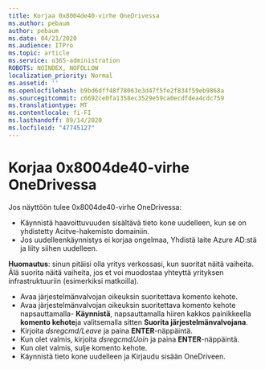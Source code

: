 ```yaml
---
title: Korjaa 0x8004de40-virhe OneDrivessa
ms.author: pebaum
author: pebaum
ms.date: 04/21/2020
ms.audience: ITPro
ms.topic: article
ms.service: o365-administration
ROBOTS: NOINDEX, NOFOLLOW
localization_priority: Normal
ms.assetid: ''
ms.openlocfilehash: b9bd6dff48f78063e3d47f5fe2f834f59eb9868a
ms.sourcegitcommit: c6692ce0fa1358ec3529e59ca0ecdfdea4cdc759
ms.translationtype: MT
ms.contentlocale: fi-FI
ms.lasthandoff: 09/14/2020
ms.locfileid: "47745127"
---
```

# <a name="fix-0x8004de40-error-in-onedrive"></a>Korjaa 0x8004de40-virhe OneDrivessa

Jos näyttöön tulee 0x8004de40-virhe OneDrivessa:

- Käynnistä haavoittuvuuden sisältävä tieto kone uudelleen, kun se on yhdistetty Acitve-hakemisto domainiin.
- Jos uudelleenkäynnistys ei korjaa ongelmaa, Yhdistä laite Azure AD:stä ja liity siihen uudelleen. 

**Huomautus**: sinun pitäisi olla yritys verkossasi, kun suoritat näitä vaiheita. Älä suorita näitä vaiheita, jos et voi muodostaa yhteyttä yrityksen infrastruktuuriin (esimerkiksi matkoilla). 

- Avaa järjestelmänvalvojan oikeuksin suoritettava komento kehote. 
- Avaa järjestelmänvalvojan oikeuksin suoritettava komento kehote napsauttamalla- **Käynnistä**, napsauttamalla hiiren kakkos painikkeella **komento kehote**ja valitsemalla sitten **Suorita järjestelmänvalvojana**.
- Kirjoita *dsregcmd/Leave* ja paina **ENTER**-näppäintä.
- Kun olet valmis, kirjoita *dsregcmd/Join* ja paina **ENTER**-näppäintä.
- Kun olet valmis, sulje komento kehote.
- Käynnistä tieto kone uudelleen ja Kirjaudu sisään OneDriveen.